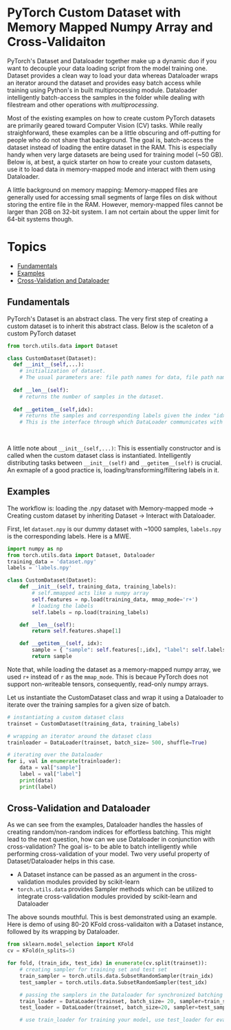 # PyTorch Custom Dataset with Memory Mapped Numpy Array and Cross-Validaiton #

PyTorch's Dataset and Dataloader together make up a dynamic duo if you want to decouple your data loading script from the model training one. Dataset provides a clean way to load your data whereas Dataloader wraps an iterator around the dataset and provides easy batch access while training using Python's in built multiprocessing module. Dataloader intelligently batch-access the samples in the folder while dealing with filestream and other operations with _multiprocessing_. 

Most of the existing examples on how to create custom PyTorch datasets are primarily geared toward Computer Vision (CV) tasks. While really straighforward, these examples can be a little obscuring and off-putting for people who do not share that background. The goal is, batch-access the dataset instead of loading the entire dataset in the RAM. This is especially handy when very large datasets are being used for training model (~50 GB). Below is, at best, a quick starter on how to create your custom datasets, use it to load data in memory-mapped mode and interact with them using Dataloader.

A little background on memory mapping: Memory-mapped files are generally used for accessing small segments of large files on disk without storing the entire file in the RAM. However, memory-mapped files cannot be larger than 2GB on 32-bit system. I am not certain about the upper limit for 64-bit systems though. 

# Topics
- [Fundamentals](#fundamentals)
- [Examples](#examples)
- [Cross-Validation and Dataloader](#further-reads)


## Fundamentals
PyTorch's Dataset is an abstract class. The very first step of creating a custom dataset is to inherit this abstract class. Below is the scaleton of a custom PyTorch dataset

```python
from torch.utils.data import Dataset

class CustomDataset(Dataset):
  def __init__(self,...):
    # initialization of dataset. 
    # The usual parameters are: file path names for data, file path names for labels
    
  def __len__(self):
    # returns the number of samples in the dataset.
    
  def __getitem__(self,idx):
    # returns the samples and corresponding labels given the index "idx". 
    # This is the interface through which DataLoader communicates with Dataset
  
  
```

A little note about `__init__(self,...)`: This is essentially constructor and is called when the custom dataset class is instantiated. Intelligently distributing tasks between `__init__(self)` and `__getitem__(self)` is crucial. An exmaple of a good practice is, loading/transforming/filtering labels in it. 

## Examples
The workflow is: loading the .npy dataset with Memory-mapped mode -> Creating custom dataset by inheriting Dataset -> Interact with Dataloader.

First, let `dataset.npy` is our dummy dataset with ~1000 samples, `labels.npy` is the corresponding labels. Here is a MWE.
```python
import numpy as np
from torch.utils.data import Dataset, Dataloader
training_data = 'dataset.npy'
labels = 'labels.npy'

class CustomDataset(Dataset):
    def __init__(self, training_data, training_labels):
        # self.mmapped acts like a numpy array
        self.features = np.load(training_data, mmap_mode='r+')
        # loading the labels
        self.labels = np.load(training_labels)

    def __len__(self):
        return self.features.shape[1]

    def __getitem__(self, idx):
        sample = { "sample": self.features[:,idx], "label": self.labels[:,idx] }
        return sample

```
Note that, while loading the dataset as a memory-mapped numpy array, we used `r+` instead of ```r``` as the ```mmap_mode```. This is becaue PyTorch does not support non-writeable tensors, consequently, read-only numpy arrays.

Let us instantiate the CustomDataset class and wrap it using a Dataloader to iterate over the training samples for a given size of batch.
```python
# instantiating a custom dataset class
trainset = CustomDataset(training_data, training_labels)

# wrapping an iterator around the dataset class
trainloader = DataLoader(trainset, batch_size= 500, shuffle=True)

# iterating over the Dataloader
for i, val in enumerate(trainloader):
    data = val["sample"]
    label = val["label"]
    print(data)
    print(label)
```

## Cross-Validation and Dataloader

As we can see from the examples, Dataloader handles the hassles of creating random/non-random indices for effortless batching. This might lead to the next question, how can we use Dataloader in conjunction with cross-validation? The goal is- to be able to batch intelligently while performing cross-validation of your model. Two very useful property of Dataset/Dataloader helps in this case. 
- A Dataset instance can be passed as an argument in the cross-validation modules provided by scikit-learn
- `torch.utils.data` provides Sampler methods which can be utilized to integrate cross-validation modules provided by scikit-learn and Dataloader

The above sounds mouthful. This is best demonstrated using an example. Here is demo of using 80-20 KFold cross-validaiton with a Dataset instance, followed by its wrapping by Dataloader.

```python
from sklearn.model_selection import KFold
cv = KFold(n_splits=5)

for fold, (train_idx, test_idx) in enumerate(cv.split(trainset)):
    # creating sampler for training set and test set
    train_sampler = torch.utils.data.SubsetRandomSampler(train_idx)
    test_sampler = torch.utils.data.SubsetRandomSampler(test_idx)

    # passing the samplers in the Dataloader for synchronized batching
    train_loader = DataLoader(trainset, batch_size= 20, sampler=train_sampler)
    test_loader = DataLoader(trainset, batch_size=20, sampler=test_sampler)

    # use train_loader for training your model, use test_loader for evaluating it
```
